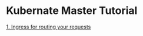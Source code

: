 # Kubernate Master Tutorial

[1. Ingress for routing your requests](./ingress_nginx/ingress_nginx_setup.md)